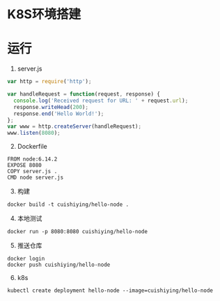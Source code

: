 # K8S环境搭建

# 运行

1. server.js

```javascript
var http = require('http');

var handleRequest = function(request, response) {
  console.log('Received request for URL: ' + request.url);
  response.writeHead(200);
  response.end('Hello World!');
};
var www = http.createServer(handleRequest);
www.listen(8080);
```

2. Dockerfile

```docker
FROM node:6.14.2
EXPOSE 8080
COPY server.js .
CMD node server.js
```

3. 构建

```
docker build -t cuishiying/hello-node .
```

4. 本地测试

```
docker run -p 8080:8080 cuishiying/hello-node
```

5. 推送仓库

```
docker login
docker push cuishiying/hello-node
```

6. k8s

```
kubectl create deployment hello-node --image=cuishiying/hello-node
```
